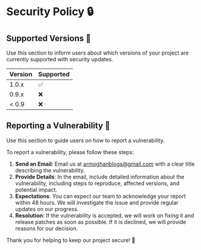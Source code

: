 # Security Policy 🔒

## Supported Versions 🚀

Use this section to inform users about which versions of your project are currently supported with security updates.

| Version | Supported |
| ------- | --------- |
| 1.0.x   | ✅        |
| 0.9.x   | ❌        |
| < 0.9   | ❌        |

## Reporting a Vulnerability 🛑

Use this section to guide users on how to report a vulnerability.

To report a vulnerability, please follow these steps:

1. **Send an Email**: Email us at [armoghanblogs@gmail.com](mailto:armoghanblogs@gmail.com) with a clear title describing the vulnerability.
2. **Provide Details**: In the email, include detailed information about the vulnerability, including steps to reproduce, affected versions, and potential impact.
3. **Expectations**: You can expect our team to acknowledge your report within 48 hours. We will investigate the issue and provide regular updates on our progress.
4. **Resolution**: If the vulnerability is accepted, we will work on fixing it and release patches as soon as possible. If it is declined, we will provide reasons for our decision.

Thank you for helping to keep our project secure! 🙏
